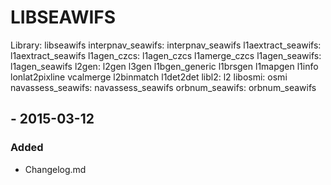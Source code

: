 
# LIBSEAWIFS

Library: libseawifs
                        interpnav_seawifs:
                            interpnav_seawifs
                        l1aextract_seawifs:
                            l1aextract_seawifs
                        l1agen_czcs:
                            l1agen_czcs
                            l1amerge_czcs
                        l1agen_seawifs:
                            l1agen_seawifs
                        l2gen:
                            l2gen
                            l3gen
                            l1bgen_generic
                            l1brsgen
                            l1mapgen
                            l1info
                            lonlat2pixline
                            vcalmerge
                            l2binmatch
                            l1det2det
                        libl2:
                            l2
                        libosmi:
                            osmi
                        navassess_seawifs:
                            navassess_seawifs
                        orbnum_seawifs:
                            orbnum_seawifs

## <VERSION> - 2015-03-12
### Added
  * Changelog.md
